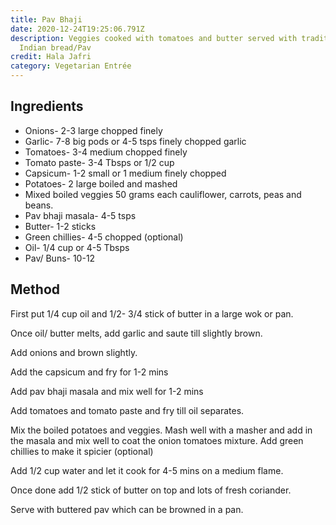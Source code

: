 ```yaml
---
title: Pav Bhaji
date: 2020-12-24T19:25:06.791Z
description: Veggies cooked with tomatoes and butter served with traditional
  Indian bread/Pav
credit: Hala Jafri
category: Vegetarian Entrée
---
```

## Ingredients

* Onions- 2-3 large chopped finely
* Garlic- 7-8 big pods or 4-5 tsps finely chopped garlic
* Tomatoes- 3-4 medium chopped finely
* Tomato paste- 3-4 Tbsps or 1/2 cup
* Capsicum- 1-2 small or 1 medium finely chopped
* Potatoes- 2 large boiled and mashed
* Mixed boiled veggies 50 grams each cauliflower, carrots, peas and beans.
* Pav bhaji masala- 4-5 tsps
* Butter- 1-2 sticks
* Green chillies- 4-5 chopped (optional)
* Oil- 1/4 cup or 4-5 Tbsps
* Pav/ Buns- 10-12

## Method

First put 1/4 cup oil and 1/2- 3/4 stick of butter in a large wok or pan. 

Once oil/ butter melts, add garlic and saute till slightly brown.

Add onions and brown slightly. 

Add the capsicum and fry for 1-2 mins

Add pav bhaji masala and mix well for 1-2 mins

Add tomatoes and tomato paste and fry till oil separates.

Mix the boiled potatoes and veggies. Mash well with a masher and add in the masala and mix well to coat the onion tomatoes mixture. Add green chillies to make it spicier (optional)

Add 1/2 cup water and let it cook for 4-5 mins on a medium flame.

Once done add 1/2 stick of butter on top and lots of fresh coriander.

Serve with buttered pav which can be browned in a pan.